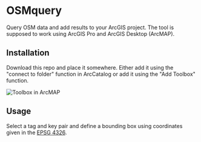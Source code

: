 # OSMquery
Query OSM data and add results to your ArcGIS project. The tool is supposed to work using ArcGIS Pro and ArcGIS Desktop (ArcMAP).
## Installation
Download this repo and place it somewhere. Either add it using the "connect to folder" function in ArcCatalog or add it using the "Add Toolbox" function.

![Toolbox in ArcMAP](https://i.imgur.com/dpVzy3g.png)
## Usage
Select a tag and key pair and define a bounding box using coordinates given in the [EPSG 4326](https://epsg.io/4326).
